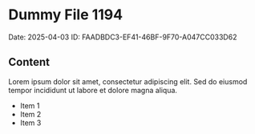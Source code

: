 # Dummy File 1194

Date: 2025-04-03
ID: FAADBDC3-EF41-46BF-9F70-A047CC033D62

## Content

Lorem ipsum dolor sit amet, consectetur adipiscing elit.
Sed do eiusmod tempor incididunt ut labore et dolore magna aliqua.

* Item 1
* Item 2
* Item 3

